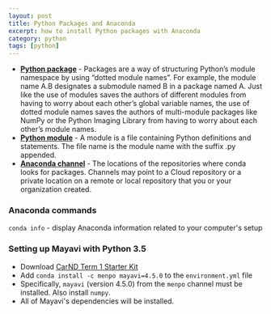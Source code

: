 ```yaml
---
layout: post
title: Python Packages and Anaconda
excerpt: how to install Python packages with Anaconda
category: python
tags: [python]
---
```


* [**Python package**](https://docs.python.org/2/tutorial/modules.html#packages) - Packages are a way of structuring Python’s module namespace by using “dotted module names”. For example, the module name A.B designates a submodule named B in a package named A. Just like the use of modules saves the authors of different modules from having to worry about each other’s global variable names, the use of dotted module names saves the authors of multi-module packages like NumPy or the Python Imaging Library from having to worry about each other’s module names.
* [**Python module**](https://docs.python.org/3/tutorial/modules.html) - A module is a file containing Python definitions and statements. The file name is the module name with the suffix .py appended.
* [**Anaconda channel**](https://conda.io/docs/glossary.html#channels) - The locations of the repositories where conda looks for packages. Channels may point to a Cloud repository or a private location on a remote or local repository that you or your organization created. 

### Anaconda commands
`conda info` - display Anaconda information related to your computer's setup

### Setting up Mayavi with Python 3.5
* Download [CarND Term 1 Starter Kit](https://github.com/udacity/CarND-Term1-Starter-Kit)
* Add `conda install -c menpo mayavi=4.5.0` to the `environment.yml` file
* Specifically, `mayavi` (version 4.5.0) from the `menpo` channel must be installed. Also install `numpy`.
* All of Mayavi's dependencies will be installed.